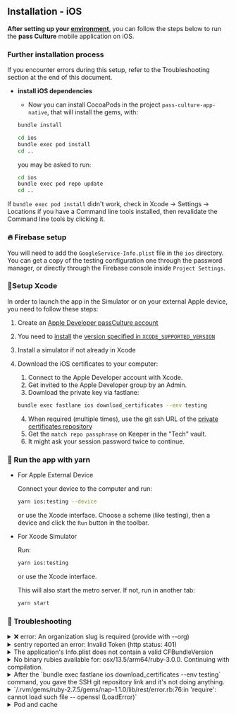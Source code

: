 ## Installation - iOS

**After setting up your [environment](./setup.md)**, you can follow the steps below to run the **pass Culture** mobile application on iOS.

### Further installation process

If you encounter errors during this setup, refer to the Troubleshooting section at the end of this document.

- **install iOS dependencies**

  - Now you can install CocoaPods in the project `pass-culture-app-native`, that will install the gems, with:

  ```sh
  bundle install
  ```

  ```sh
  cd ios
  bundle exec pod install
  cd ..
  ```

  you may be asked to run:

  ```sh
  cd ios
  bundle exec pod repo update
  cd ..
  ```

If `bundle exec pod install` didn't work, check in Xcode -> Settings -> Locations if you have a Command line tools installed, then revalidate the Command line tools by clicking it.

### 🔥 Firebase setup

You will need to add the `GoogleService-Info.plist` file in the `ios` directory. You can get a copy of the testing configuration one through the password manager, or directly through the Firebase console inside `Project Settings`.

### 🔨Setup Xcode

In order to launch the app in the Simulator or on your external Apple device, you need to follow these steps:

1. Create an [Apple Developer passCulture account](https://developer.apple.com/)

2. You need to [install](https://xcodereleases.com) the [version specified in `XCODE_SUPPORTED_VERSION`](../../scripts/check_xcode_version.sh)

3. Install a simulator if not already in Xcode

4. Download the iOS certificates to your computer:

   1. Connect to the Apple Developer account with Xcode.
   2. Get invited to the Apple Developer group by an Admin.
   3. Download the private key via fastlane:

   ```sh
   bundle exec fastlane ios download_certificates --env testing
   ```

   4. When required (multiple times), use the git ssh URL of the [private certificates repository](https://github.com/pass-culture/pass-culture-app-native-certificates)
   5. Get the `match repo passphrase` on Keeper in the "Tech" vault.
   6. It might ask your session password twice to continue.

### 🚀 Run the app with yarn

- For Apple External Device

  Connect your device to the computer and run:

  ```sh
  yarn ios:testing --device
  ```

  or use the Xcode interface. Choose a scheme (like testing), then a device and click the `Run` button in the toolbar.

- For Xcode Simulator

  Run:

  ```sh
  yarn ios:testing
  ```

  or use the Xcode interface.

  This will also start the metro server. If not, run in another tab:

  ```sh
  yarn start
  ```

### 😤 Troubleshooting

<details>
  <summary>❌ error: An organization slug is required (provide with --org)</summary>

This error means that the ~/.sentryclirc file has not been added correctly. Please run through [this tutorial again](https://github.com/pass-culture/pass-culture-app-native/blob/master/doc/installation/sentry.md#-configure-sentry-cli)

</details>

<details>
  <summary>sentry reported an error: Invalid Token (http status: 401)</summary>

This error means that the sentry token you generated is invalid. Please run through [this tutorial again](https://github.com/pass-culture/pass-culture-app-native/blob/master/doc/installation/sentry.md#-configure-sentry-cli) and be careful with the scope permissions 😉

</details>

<details>
  <summary>The application's Info.plist does not contain a valid CFBundleVersion</summary>

Make sure you installed jq so the CFBundleVersion can be automatically filled.

If it is installed but you still have the error, maybe Xcode doesn't find it: run `which jq`. If it does NOT print `/usr/local/bin/jq`, run `ln -s (which jq) /usr/local/bin/jq` to create a sym-link that Xcode will find.

</details>

<details>
  <summary>No binary rubies available for: osx/13.5/arm64/ruby-3.0.0.
Continuing with compilation.</summary>

https://stackoverflow.com/questions/42735805/what-does-no-binary-rubies-available-mean

</details>

<details>
  <summary> After the `bundle exec fastlane ios download_certificates --env testing` command, you gave the SSH git repository link and it's not doing anything.</summary>
    It might be an issue with your ssh (for example if you only cloned the repository through http), try to clone the repository elsewhere using ssh and try again.
</details>

<details>
  <summary>`/.rvm/gems/ruby-2.7.5/gems/nap-1.1.0/lib/rest/error.rb:76:in 'require': cannot load such file -- openssl (LoadError)`
  </summary>
Try to change the openssl version you're on:

```sh
openssl version
```

if it's not 1.1:

```sh
brew install openssl@1.1
```

```sh
brew unlink openssl@3
```

```sh
brew link openssl@1.1
```

check if the link worked:

```sh
brew link openssl@1.1
```

</details>
<details>
  <summary>Pod and cache</summary>

#### Pods may need to be installed again

```bash
$ (cd ios && bundle exec pod install)
```

---

#### Cache may need to be cleared and rebuilt

```bash
$ cd ios && rm -rf ./build && rm -rf ~/Library/Developer/Xcode/DerivedData/*
```

</details>
